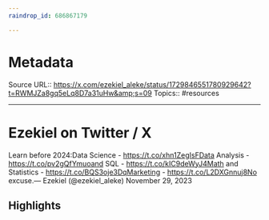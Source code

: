 ```yaml
---
raindrop_id: 686867179

---
```


# Metadata
Source URL:: https://x.com/ezekiel_aleke/status/1729846551780929642?t=RWMJZa8gq5eLq8D7a31uHw&amp;s=09
Topics:: #resources

---
# Ezekiel on Twitter / X

Learn before 2024:Data Science - https://t.co/xhn1ZegIsFData Analysis - https://t.co/pv2gQfYmuoand SQL - https://t.co/kIC9deWyJ4Math and Statistics - https://t.co/BQS3oje3DqMarketing - https://t.co/L2DXGnnuj8No excuse.— Ezekiel (@ezekiel_aleke) November 29, 2023

## Highlights
